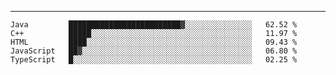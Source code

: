 ---

<!--START_SECTION:waka-->
```text
Java         █████████████████████████▓░░░░░░░░░░░░░░░   62.52 % 
C++          █████░░░░░░░░░░░░░░░░░░░░░░░░░░░░░░░░░░░░   11.97 % 
HTML         ████░░░░░░░░░░░░░░░░░░░░░░░░░░░░░░░░░░░░░   09.43 % 
JavaScript   ██▓░░░░░░░░░░░░░░░░░░░░░░░░░░░░░░░░░░░░░░   06.80 % 
TypeScript   █░░░░░░░░░░░░░░░░░░░░░░░░░░░░░░░░░░░░░░░░   02.25 % 
```
<!--END_SECTION:waka-->


[linkedin]: https://www.linkedin.com/in/mohamed-elh/

